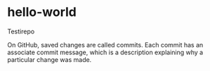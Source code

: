 # hello-world
Testirepo

On GitHub, saved changes are called commits. Each commit has an associate commit message, which is a description explaining why a particular change was made.
